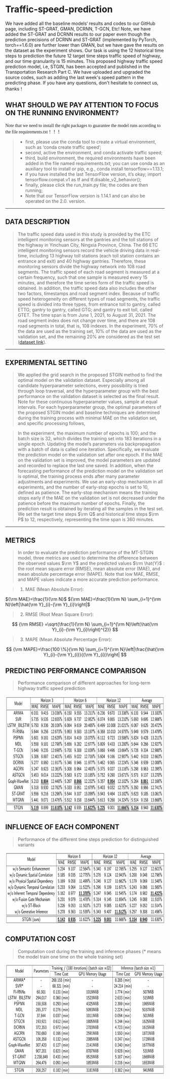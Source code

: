 # Traffic-speed-prediction

We have added all the baseline models‘ results and codes to our GitHub page, including ST-GRAT, GMAN, DCRNN, T-GCN, Etc! Note, we have added the ST-GRAT and DCRNN results to our paper even though the prediction precisions of DCRNN and ST-GRAT (implemented by PyTorch, torch==1.6.0) are further lower than GMAN, but we have gave the results on the dataset as the experiment shows. Our task is using the 12 historical time steps to prediction the future 12 target time steps traffic speed of highway, and our time granularity is 15 minutes. This proposed highway traffic speed prediction model, i.e, STGIN, has been accepted and published in the Transportation Research Part C. We have uploaded and upgraded the source codes, such as adding the last week's speed pattern in the predicting phase. If you have any questions, don't hesitate to connect us, thanks！

## WHAT SHOULD WE PAY ATTENTION TO FOCUS ON THE RUNNING ENVIRONMENT?

<font face="微软雅黑" >Note that we need to install the right packages to guarantee the model runs according to the file requirements.txt！！！</font>
  
>* first, please use the conda tool to create a virtual environment, such as ‘conda create traffic speed’;  
> * second, active the environment, and conda activate traffic speed;   
> * third, build environment, the required environments have been added in the file named requirements.txt; you can use conda as an auxiliary tool to install or pip, e.g., conda install tensorflow==1.13.1;    
> * if you have installed the last TensorFlow version, it’s okay; import tensorflow.compat.v1 as tf and tf.disable_v2_behavior();    
> * finally, please click the run_train.py file; the codes are then running;  
> * Note that our TensorFlow version is 1.14.1 and can also be operated on the 2.0. version.  
---

## DATA DESCRIPTION  
> The traffic speed data used in this study is provided by the ETC intelligent monitoring sensors at the gantries and the toll stations of the highway in Yinchuan City, Ningxia Province, China. The 66 ETC intelligent monitoring sensors record the vehicle driving data in real-time, including 13 highway toll stations (each toll station contains an entrance and exit) and 40 highway gantries. Therefore, these monitoring sensors divide the highway network into 108 road segments. The traffic speed of each road segment is measured at a certain frequency, such that one sample is measured every 15 minutes, and therefore the time series form of the traffic speed is obtained. In addition, the traffic speed data also includes the other two factors, timestamps and road segment index. Because of traffic speed heterogeneity on different types of road segments, the traffic speed is divided into three types, from entrance toll to gantry, called ETTG; gantry to gantry, called GTG; and gantry to exit toll, called GTET. The time span is from June 1, 2021, to August 31, 2021. The road segment index does not change over time, and there are 108 road segments in total, that is, 108 indexes. In the experiment, 70% of the data are used as the training set, 10% of the data are used as the validation set, and the remaining 20% are considered as the test set ([dataset link](https://github.com/zouguojian/STGIN/tree/main/data)).
---

## EXPERIMENTAL SETTING  

> We applied the grid search in the proposed STGIN method to find the optimal model on the validation dataset. Especially among all candidate hyperparameter selections, every possibility is tried through loop traversal, and the hyperparameter group with the best performance on the validation dataset is selected as the final result. Note for these continuous hyperparameter values, sample at equal intervals. For each hyperparameter group, the optimal parameters of the proposed STGIN model and baseline techniques are determined during the training process with minimal MAE on the validation set, and specific processing follows, 

 > In the experiment, the maximum number of epochs is 100; and the batch size is 32, which divides the training set into 183 iterations in a single epoch. Updating the model’s parameters via backpropagation with a batch of data is called one iteration.  Specifically, we evaluate the prediction model on the validation set after one epoch. If the MAE on the validation set is improved, the model parameters are updated and recorded to replace the last one saved. In addition, when the forecasting performance of the prediction model on the validation set is optimal, the training process ends after many parameter adjustments and experiments. We use an early-stop mechanism in all experiments, and the number of early-stop epochs is set to 10, defined as patience. The early-stop mechanism means the training stops early if the MAE on the validation set is not decreased under the patience before the maximum number of epochs. Finally, the prediction result is obtained by iterating all the samples in the test set. We set the target time steps $\rm Q$ and historical time steps $\rm P$ to 12, respectively, representing the time span is 360 minutes. 
---
## METRICS

> In order to evaluate the prediction performance of the MT-STGIN model, three metrics are used to determine the difference between the observed values $\rm Y$ and the predicted values $\rm \hat{Y}$ : the root mean square error (RMSE), mean absolute error (MAE), and mean absolute percentage error (MAPE). Note that low MAE, RMSE, and MAPE values indicate a more accurate prediction performance.  

> 1.  MAE (Mean Absolute Error):

${\rm MAE}=\frac{1}{\rm N}$
${\rm MAE}=\frac{1}{\rm N} \sum_{i=1}^{\rm N}\left|\hat{\rm Y}_{i}-{\rm Y}_{i}\right|$

> 2. RMSE (Root Mean Square Error):

$$
{\rm RMSE} =\sqrt{\frac{1}{\rm N} \sum_{i=1}^{\rm N}\left(\hat{\rm Y}_{i}-{\rm Y}_{i}\right)^{2}}
$$

> 3. MAPE (Mean Absolute Percentage Error):

$$
{\rm MAPE}=\frac{100 \%}{\rm N} \sum_{i=1}^{\rm N}\left|\frac{\hat{\rm Y}_{i}-{\rm Y}_{i}}{{\rm Y}_{i}}\right|
$$


## PREDICTING PERFORMANCE COMPARISON 

> Performance comparison of different approaches for long-term highway traffic speed prediction  

<div align=center><img src ="https://github.com/zouguojian/STGIN/blob/main/figs/1.png" width = "1200" height="370"/></div>

## INFLUENCE OF EACH COMPONENT

> Performance of the different time steps prediction for distinguished variants  

<div align=center><img src ="https://github.com/zouguojian/STGIN/blob/main/figs/2.png" width = "800" height="230"/></div>

## COMPUTATION COST

> Computation cost during the training and inference phases (* means the model train one time on the whole training set) 

<div align=center><img src ="https://github.com/zouguojian/STGIN/blob/main/figs/3.png" width = "800" height="350"/></div>
